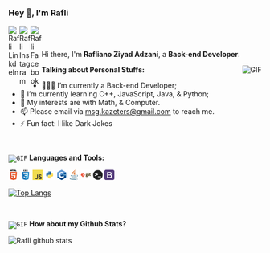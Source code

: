### Hey 👋, I'm Rafli

<a href="https://www.linkedin.com/in/rafliano-ziyad-adzani-4678181ab/">
  <img align="left" alt="Rafli LinkdeIn" width="22px" src="https://cdn.jsdelivr.net/npm/simple-icons@v3/icons/linkedin.svg" />
</a>
<a href="https://www.instagram.com/programmer.malas/">
  <img align="left" alt="Rafli Instagram" width="22px" src="https://cdn.jsdelivr.net/npm/simple-icons@v3/icons/instagram.svg" />
</a>
<a href="https://www.facebook.com/the.programmer.malas/">
  <img align="left" alt="Rafli Facebook" width="22px" src="https://cdn.jsdelivr.net/npm/simple-icons@v3/icons/facebook.svg" />
</a>

<br />
<br />

Hi there, I'm **Rafliano Ziyad Adzani**, a **Back-end Developer**.

  <img align="right" alt="GIF" height="350" src="https://user-images.githubusercontent.com/56005648/88882070-52216a80-d25b-11ea-88d4-dbc2862d642a.gif" />

**Talking about Personal Stuffs:**

- 👨🏽‍💻 I’m currently a Back-end Developer;
- 🌱 I’m currently learning C++, JavaScript, Java, & Python; 
- 🤔 My interests are with Math, & Computer.
- 📫 Please email via msg.kazeters@gmail.com to reach me.
- ⚡ Fun fact: I like Dark Jokes

<br />

<code><img height="30" alt="GIF" src="https://raw.githubusercontent.com/rajput2107/rajput2107/master/Assets/Developer.gif"></code> **Languages and Tools:**  

<code><img height="20" src="https://raw.githubusercontent.com/github/explore/80688e429a7d4ef2fca1e82350fe8e3517d3494d/topics/html/html.png"></code>
<code><img height="20" src="https://raw.githubusercontent.com/github/explore/80688e429a7d4ef2fca1e82350fe8e3517d3494d/topics/css/css.png"></code>
<code><img height="20" src="https://raw.githubusercontent.com/github/explore/80688e429a7d4ef2fca1e82350fe8e3517d3494d/topics/javascript/javascript.png"></code>
<code><img height="20" src="https://raw.githubusercontent.com/github/explore/80688e429a7d4ef2fca1e82350fe8e3517d3494d/topics/python/python.png"></code>
<code><img height="20" src="https://raw.githubusercontent.com/github/explore/80688e429a7d4ef2fca1e82350fe8e3517d3494d/topics/cpp/cpp.png"></code>
<code><img height="20" src="https://raw.githubusercontent.com/github/explore/80688e429a7d4ef2fca1e82350fe8e3517d3494d/topics/java/java.png"></code>
<code><img height="20" src="https://raw.githubusercontent.com/github/explore/80688e429a7d4ef2fca1e82350fe8e3517d3494d/topics/git/git.png"></code>
<code><img height="20" src="https://raw.githubusercontent.com/github/explore/80688e429a7d4ef2fca1e82350fe8e3517d3494d/topics/terminal/terminal.png"></code>
<code><img height="20" src="https://raw.githubusercontent.com/github/explore/80688e429a7d4ef2fca1e82350fe8e3517d3494d/topics/bootstrap/bootstrap.png"></code>

[![Top Langs](https://github-readme-stats.vercel.app/api/top-langs/?username=kelaskazeters&layout=compact)](https://github.com/raflianoza/github-readme-stats)

<br />

<code><img height="30" alt="GIF" src="https://camo.githubusercontent.com/31f3f66bc1c56636612c1f5fed11d6ff238aeab7/68747470733a2f2f6d656469612e67697068792e636f6d2f6d656469612f56674344417a634b767352364f4d307557672f67697068792e676966"></code> **How about my Github Stats?**  

![Rafli github stats](https://github-readme-stats.vercel.app/api?username=raflianoza&show_icons=true&hide_border=true&theme=tokyonight)
<div class="Template By Kouseina"></div>
